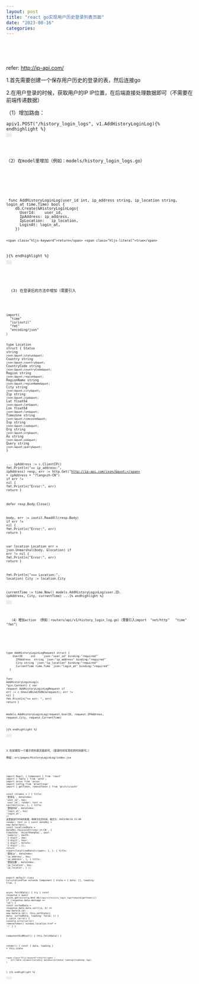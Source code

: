 ```yaml
---
layout: post
title: "react go实现用户历史登录列表页面"
date: "2023-08-16"
categories: 
---
```

<p><span>​</span></p>

<p>&nbsp;</p>

<p>refer: <span aria-label="a 小部件" contenteditable="false" role="region" tabindex="-1"><a class="link-info" contenteditable="true" data-link-icon="https://csdnimg.cn/release/blog_editor_html/release2.3.5/ckeditor/plugins/CsdnLink/icons/icon-default.png?t=N6B9" data-link-title="http://ip-api.com/" data-widget="csdnlink" href="http://ip-api.com/" title="http://ip-api.com/">http://ip-api.com/</a></span></p>

<p>1.首先需要创建一个保存用户历史的登录的表，然后连接go</p>

<p>2.在用户登录的时候，获取用户的IP IP位置，在后端直接处理数据即可（不需要在前端传递数据）</p>

<p>（1）增加路由：</p>

<div aria-label="代码段 小部件" contenteditable="false" role="region" tabindex="-1">
<pre data-widget="codeSnippet">
<code class="language-Go hljs">apiv1.POST(<span class="hljs-string">&quot;/history_login_logs&quot;</span>, v1.AddHistoryLoginLog){% endhighlight %}
<span style="background:rgba(220, 220, 220, 0.5) url(&quot;https://csdnimg.cn/release/blog_editor_html/release2.3.5/ckeditor/plugins/widget/images/handle.png&quot;); left:0px; top:0px"><img role="presentation" src="data:image/gif;base64,R0lGODlhAQABAPABAP///wAAACH5BAEKAAAALAAAAAABAAEAAAICRAEAOw==" style="height:15px; width:15px" title="点击并拖拽以移动" /></span></div>

<p>（2）在model里增加（例如：models/history_login_logs.go）<br />
&nbsp;</p>

<div aria-label="代码段 小部件" contenteditable="false" role="region" tabindex="-1">
<pre data-widget="codeSnippet">
<code class="language-Go hljs"> <span class="hljs-function"><span class="hljs-keyword">func</span> <span class="hljs-title">AddHistoryLoginLog</span><span class="hljs-params">(user_id <span class="hljs-type">int</span>, ip_address <span class="hljs-type">string</span>, ip_location <span class="hljs-type">string</span>, login_at time.Time)</span></span> <span class="hljs-type">bool</span> {
    db.Create(&amp;HistoryLoginLogs{
      UserId:    user_id,
      IpAddress: ip_address,
      IpLocation:   ip_location,
      LoginAt: login_at,
    })

    <span class="hljs-keyword">return</span> <span class="hljs-literal">true</span>
  }{% endhighlight %}
<span style="background:rgba(220, 220, 220, 0.5) url(&quot;https://csdnimg.cn/release/blog_editor_html/release2.3.5/ckeditor/plugins/widget/images/handle.png&quot;); left:0px; top:0px"><img role="presentation" src="data:image/gif;base64,R0lGODlhAQABAPABAP///wAAACH5BAEKAAAALAAAAAABAAEAAAICRAEAOw==" style="height:15px; width:15px" title="点击并拖拽以移动" /></span></div>

<p><br />
&nbsp; (3) 在登录后的方法中增加（需要引入</p>

<div aria-label="代码段 小部件" contenteditable="false" role="region" tabindex="-1">
<pre data-widget="codeSnippet">
<code class="language-Go hljs"><span class="hljs-keyword">import</span>(
  <span class="hljs-string">&quot;time&quot;</span>
  <span class="hljs-string">&quot;io/ioutil&quot;</span>
  <span class="hljs-string">&quot;fmt&quot;</span>
  <span class="hljs-string">&quot;encoding/json&quot;</span>
）

<span class="hljs-keyword">type</span> Location <span class="hljs-keyword">struct</span> {
  Status      <span class="hljs-type">string</span>  <span class="hljs-string">`json:&quot;status&quot;`</span>
    Country     <span class="hljs-type">string</span>  <span class="hljs-string">`json:&quot;country&quot;`</span>
    CountryCode <span class="hljs-type">string</span>  <span class="hljs-string">`json:&quot;countryCode&quot;`</span>
    Region      <span class="hljs-type">string</span>  <span class="hljs-string">`json:&quot;region&quot;`</span>
    RegionName  <span class="hljs-type">string</span>  <span class="hljs-string">`json:&quot;regionName&quot;`</span>
    City        <span class="hljs-type">string</span>  <span class="hljs-string">`json:&quot;city&quot;`</span>
    Zip         <span class="hljs-type">string</span>  <span class="hljs-string">`json:&quot;zip&quot;`</span>
    Lat         <span class="hljs-type">float64</span> <span class="hljs-string">`json:&quot;lat&quot;`</span>
    Lon         <span class="hljs-type">float64</span> <span class="hljs-string">`json:&quot;lon&quot;`</span>
    Timezone    <span class="hljs-type">string</span>  <span class="hljs-string">`json:&quot;timezone&quot;`</span>
    Isp         <span class="hljs-type">string</span>  <span class="hljs-string">`json:&quot;isp&quot;`</span>
    Org         <span class="hljs-type">string</span>  <span class="hljs-string">`json:&quot;org&quot;`</span>
    As          <span class="hljs-type">string</span>  <span class="hljs-string">`json:&quot;as&quot;`</span>
    Query       <span class="hljs-type">string</span>  <span class="hljs-string">`json:&quot;query&quot;`</span>
}

...
ipAddress := c.ClientIP()
fmt.Println(<span class="hljs-string">&quot;== ip_address:&quot;</span>, ipAddress)
resp, err := http.Get(<span class="hljs-string">&quot;http://ip-api.com/json/&quot;</span> + ipAddress + <span class="hljs-string">&quot;?lang=zh-CN&quot;</span>)
<span class="hljs-keyword">if</span> err != <span class="hljs-literal">nil</span> {
  fmt.Println(<span class="hljs-string">&quot;Error:&quot;</span>, err)
    <span class="hljs-keyword">return</span>
}

<span class="hljs-keyword">defer</span> resp.Body.Close()

  body, err := ioutil.ReadAll(resp.Body)
  <span class="hljs-keyword">if</span> err != <span class="hljs-literal">nil</span> {
    fmt.Println(<span class="hljs-string">&quot;Error:&quot;</span>, err)
      <span class="hljs-keyword">return</span>
  }

  <span class="hljs-keyword">var</span> location Location
err = json.Unmarshal(body, &amp;location)
  <span class="hljs-keyword">if</span> err != <span class="hljs-literal">nil</span> {
    fmt.Println(<span class="hljs-string">&quot;Error:&quot;</span>, err)
      <span class="hljs-keyword">return</span>
  }

fmt.Println(<span class="hljs-string">&quot;=== Location:&quot;</span>, location)
City := location.City

  currentTime := time.Now()
models.AddHistoryLoginLog(user.ID, ipAddress, City, currentTime)
...{% endhighlight %}
<span style="background-color:rgba(220,220,220,0.5)"><img role="presentation" src="data:image/gif;base64,R0lGODlhAQABAPABAP///wAAACH5BAEKAAAALAAAAAABAAEAAAICRAEAOw==" style="height:15px; width:15px" title="点击并拖拽以移动" /></span></div>

<p>&nbsp; （4）增加action （例如：routers/api/v1/history_login_log.go）（需要引入import&nbsp; &quot;net/http&quot;&nbsp;&nbsp; &quot;time&quot;&nbsp; &quot;fmt&quot;）<br />
&nbsp;</p>

<div aria-label="代码段 小部件" contenteditable="false" role="region" tabindex="-1">
<pre data-widget="codeSnippet">
<code class="language-Go hljs"><span class="hljs-keyword">type</span> AddHistoryLoginLogRequest <span class="hljs-keyword">struct</span> {
    UserID     <span class="hljs-type">int</span>    <span class="hljs-string">`json:&quot;user_id&quot; binding:&quot;required&quot;`</span>
      IPAddress  <span class="hljs-type">string</span> <span class="hljs-string">`json:&quot;ip_address&quot; binding:&quot;required&quot;`</span>
      City <span class="hljs-type">string</span> <span class="hljs-string">`json:&quot;ip_location&quot; binding:&quot;required&quot;`</span>
      CurrentTime time.Time <span class="hljs-string">`json:&quot;login_at&quot; binding:&quot;required&quot;`</span>
  }

<span class="hljs-function"><span class="hljs-keyword">func</span> <span class="hljs-title">AddHistoryLoginLog</span><span class="hljs-params">(c *gin.Context)</span></span> {
  <span class="hljs-keyword">var</span> request AddHistoryLoginLogRequest
    <span class="hljs-keyword">if</span> err := c.ShouldBindJSON(&amp;request); err != <span class="hljs-literal">nil</span> {
      fmt.Println(<span class="hljs-string">&quot;== err: &quot;</span>, err)
        <span class="hljs-keyword">return</span>
    }

  models.AddHistoryLoginLog(request.UserID, request.IPAddress, request.City, request.CurrentTime)

}{% endhighlight %}
<span style="background-color:rgba(220,220,220,0.5)"><img role="presentation" src="data:image/gif;base64,R0lGODlhAQABAPABAP///wAAACH5BAEKAAAALAAAAAABAAEAAAICRAEAOw==" style="height:15px; width:15px" title="点击并拖拽以移动" /></span></div>

<p>3.在前端写一个展示的列表页面即可。（登录时间写现在的时间即可。）<br />
例如：src/pages/HistoryLoginLog/index.jsx</p>

<div aria-label="代码段 小部件" contenteditable="false" role="region" tabindex="-1">
<pre data-widget="codeSnippet">
<code class="language-Go hljs"><span class="hljs-keyword">import</span> React, { Component } from <span class="hljs-string">&#39;react&#39;</span>
<span class="hljs-keyword">import</span> { Table } from <span class="hljs-string">&#39;antd&#39;</span>;
<span class="hljs-keyword">import</span> axios from <span class="hljs-string">&#39;axios&#39;</span>
<span class="hljs-keyword">import</span> Config from <span class="hljs-string">&#39;@/settings&#39;</span>
<span class="hljs-keyword">import</span> { getToken, removeToken } from <span class="hljs-string">&#39;@/utils/auth&#39;</span>

<span class="hljs-keyword">const</span> columns = [
  {
    title: <span class="hljs-string">&#39;登录名&#39;</span>,
    dataIndex: <span class="hljs-string">&#39;user_id&#39;</span>,
    key: <span class="hljs-string">&#39;user_id&#39;</span>,
    render: text =&gt; &lt;a&gt;{text}&lt;/a&gt;,
  },
  {
    title: <span class="hljs-string">&#39;登陆时间&#39;</span>,
    dataIndex: <span class="hljs-string">&#39;login_at&#39;</span>,
    key: <span class="hljs-string">&#39;login_at&#39;</span>,
    <span class="hljs-comment">// 这里是进行时间的处理，转换为北京时间，格式为：2023/08/16 21:40</span>
    render: text =&gt; {
      <span class="hljs-keyword">const</span> dateObj = <span class="hljs-built_in">new</span> Date(text);
      <span class="hljs-keyword">const</span> localizedDate = dateObj.toLocaleString(<span class="hljs-string">&#39;zh-CN&#39;</span>, {
        timeZone: <span class="hljs-string">&#39;Asia/Shanghai&#39;</span>,
        year: <span class="hljs-string">&#39;numeric&#39;</span>,
        month: <span class="hljs-string">&#39;2-digit&#39;</span>,
        day: <span class="hljs-string">&#39;2-digit&#39;</span>,
        hour: <span class="hljs-string">&#39;2-digit&#39;</span>,
        minute: <span class="hljs-string">&#39;2-digit&#39;</span>,
      });
      <span class="hljs-keyword">return</span> &lt;span&gt;{localizedDate}&lt;/span&gt;;
    },
  },
  {
    title: <span class="hljs-string">&#39;登陆ip&#39;</span>,
    dataIndex: <span class="hljs-string">&#39;ip_address&#39;</span>,
    key: <span class="hljs-string">&#39;ip_address&#39;</span>,
  },
  {
    title: <span class="hljs-string">&#39;登陆位置&#39;</span>,
    dataIndex: <span class="hljs-string">&#39;ip_location&#39;</span>,
    key: <span class="hljs-string">&#39;ip_locatio&#39;</span>,
  }
];

export <span class="hljs-keyword">default</span> class CalculationPlan extends Component {
  state = {
    data: [],
    loading: <span class="hljs-literal">true</span>,
  }

  async fetchData() {
    try {
      <span class="hljs-keyword">const</span> response = await axios.get(<span class="hljs-string">`${Config.BASE_URL}/api/v1/history_login_logs?token=${getToken()}`</span>)
      <span class="hljs-keyword">if</span> (response.data.message == <span class="hljs-string">&quot;ok&quot;</span>) {
        <span class="hljs-keyword">const</span> sortedData = response.data.data.sort((a, b) =&gt; <span class="hljs-built_in">new</span> Date(b.id) - <span class="hljs-built_in">new</span> Date(a.id));
        this.setState({
          data: sortedData,
          loading: <span class="hljs-literal">false</span>,
        })
      }
    } catch (<span class="hljs-type">error</span>) {
      console.<span class="hljs-type">error</span>(<span class="hljs-type">error</span>)
      removeToken()
      window.location.href = <span class="hljs-string">&#39;/&#39;</span>
    }
  }

  componentDidMount() {
    this.fetchData()
  }

  render() {
    <span class="hljs-keyword">const</span> { data, loading } = this.state

    <span class="hljs-keyword">return</span> (
        &lt;Table columns={columns} dataSource={data} loading={loading} /&gt;
    )
  }
}{% endhighlight %}
<span style="background-color:rgba(220,220,220,0.5)"><img role="presentation" src="data:image/gif;base64,R0lGODlhAQABAPABAP///wAAACH5BAEKAAAALAAAAAABAAEAAAICRAEAOw==" style="height:15px; width:15px" title="点击并拖拽以移动" /></span></div>

<p>&nbsp;</p>

<p><span>​</span></p>

